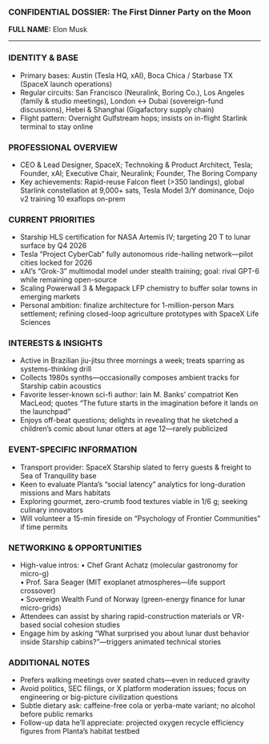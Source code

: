 ### CONFIDENTIAL DOSSIER: The First Dinner Party on the Moon

**FULL NAME:** Elon Musk

---
### IDENTITY & BASE
- Primary bases: Austin (Tesla HQ, xAI), Boca Chica / Starbase TX (SpaceX launch operations)
- Regular circuits: San Francisco (Neuralink, Boring Co.), Los Angeles (family & studio meetings), London ↔ Dubai (sovereign-fund discussions), Hebei & Shanghai (Gigafactory supply chain)
- Flight pattern: Overnight Gulfstream hops; insists on in-flight Starlink terminal to stay online

### PROFESSIONAL OVERVIEW
- CEO & Lead Designer, SpaceX; Technoking & Product Architect, Tesla; Founder, xAI; Executive Chair, Neuralink; Founder, The Boring Company
- Key achievements: Rapid-reuse Falcon fleet (>350 landings), global Starlink constellation at 9,000+ sats, Tesla Model 3/Y dominance, Dojo v2 training 10 exaflops on-prem

### CURRENT PRIORITIES
- Starship HLS certification for NASA Artemis IV; targeting 20 T to lunar surface by Q4 2026
- Tesla “Project CyberCab” fully autonomous ride-hailing network—pilot cities locked for 2026
- xAI’s “Grok-3” multimodal model under stealth training; goal: rival GPT-6 while remaining open-source
- Scaling Powerwall 3 & Megapack LFP chemistry to buffer solar towns in emerging markets
- Personal ambition: finalize architecture for 1-million-person Mars settlement; refining closed-loop agriculture prototypes with SpaceX Life Sciences

### INTERESTS & INSIGHTS
- Active in Brazilian jiu-jitsu three mornings a week; treats sparring as systems-thinking drill
- Collects 1980s synths—occasionally composes ambient tracks for Starship cabin acoustics
- Favorite lesser-known sci-fi author: Iain M. Banks’ compatriot Ken MacLeod; quotes “The future starts in the imagination before it lands on the launchpad”
- Enjoys off-beat questions; delights in revealing that he sketched a children’s comic about lunar otters at age 12—rarely publicized

### EVENT-SPECIFIC INFORMATION
- Transport provider: SpaceX Starship slated to ferry guests & freight to Sea of Tranquility base
- Keen to evaluate Planta’s “social latency” analytics for long-duration missions and Mars habitats
- Exploring gourmet, zero-crumb food textures viable in 1/6 g; seeking culinary innovators
- Will volunteer a 15-min fireside on “Psychology of Frontier Communities” if time permits

### NETWORKING & OPPORTUNITIES
- High-value intros: 
  • Chef Grant Achatz (molecular gastronomy for micro-g)  
  • Prof. Sara Seager (MIT exoplanet atmospheres—life support crossover)  
  • Sovereign Wealth Fund of Norway (green-energy finance for lunar micro-grids)  
- Attendees can assist by sharing rapid-construction materials or VR-based social cohesion studies
- Engage him by asking “What surprised you about lunar dust behavior inside Starship cabins?”—triggers animated technical stories

### ADDITIONAL NOTES
- Prefers walking meetings over seated chats—even in reduced gravity
- Avoid politics, SEC filings, or X platform moderation issues; focus on engineering or big-picture civilization questions
- Subtle dietary ask: caffeine-free cola or yerba-mate variant; no alcohol before public remarks
- Follow-up data he’ll appreciate: projected oxygen recycle efficiency figures from Planta’s habitat testbed
